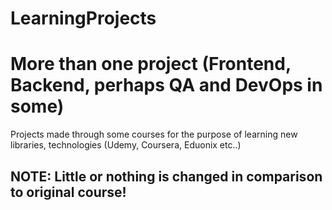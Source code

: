 # LearningProjects
# More than one project (Frontend, Backend, perhaps QA and DevOps in some)

Projects made through some courses for the purpose of learning new libraries, technologies (Udemy, Coursera, Eduonix etc..)

## NOTE: Little or nothing is changed in comparison to original course!
